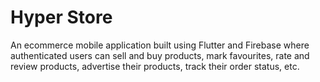 # Hyper Store

An ecommerce mobile application built using Flutter and Firebase where authenticated users can sell and buy products, mark favourites, rate and review products, advertise their products, track their order status, etc.                                                                                       
